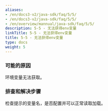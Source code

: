 ```yaml
---
aliases:
- /en/docs3-v2/java-sdk/faq/5/5/
- /en/docs3-v2/java-sdk/faq/5/5/
- /en/overview/mannual/java-sdk/faq/5/5/
description: 5-5 - 无法获得env变量
linkTitle: 5-5 - 无法获得env变量
title: 5-5 - 无法获得env变量
type: docs
weight: 5
---
```







### 可能的原因

环境变量无法获取。

### 排查和解决步骤

检查提示的变量名，是否配置并可以正常读取加载。
